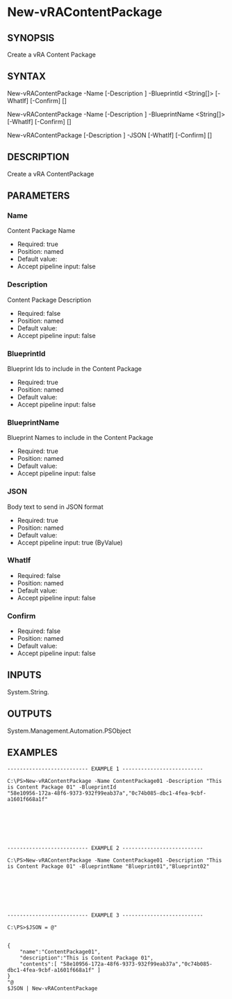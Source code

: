 # New-vRAContentPackage

## SYNOPSIS
    
Create a vRA Content Package

## SYNTAX
 New-vRAContentPackage -Name <String> [-Description <String>] -BlueprintId <String[]> [-WhatIf] [-Confirm] [<CommonParameters>] New-vRAContentPackage -Name <String> [-Description <String>] -BlueprintName <String[]> [-WhatIf] [-Confirm] [<CommonParameters>] New-vRAContentPackage [-Description <String>] -JSON <String> [-WhatIf] [-Confirm] [<CommonParameters>]    

## DESCRIPTION

Create a vRA ContentPackage

## PARAMETERS


### Name

Content Package Name
* Required: true
* Position: named
* Default value: 
* Accept pipeline input: false

### Description

Content Package Description
* Required: false
* Position: named
* Default value: 
* Accept pipeline input: false

### BlueprintId

Blueprint Ids to include in the Content Package
* Required: true
* Position: named
* Default value: 
* Accept pipeline input: false

### BlueprintName

Blueprint Names to include in the Content Package
* Required: true
* Position: named
* Default value: 
* Accept pipeline input: false

### JSON

Body text to send in JSON format
* Required: true
* Position: named
* Default value: 
* Accept pipeline input: true (ByValue)

### WhatIf

* Required: false
* Position: named
* Default value: 
* Accept pipeline input: false

### Confirm

* Required: false
* Position: named
* Default value: 
* Accept pipeline input: false

## INPUTS

System.String.

## OUTPUTS

System.Management.Automation.PSObject

## EXAMPLES
```
-------------------------- EXAMPLE 1 --------------------------

C:\PS>New-vRAContentPackage -Name ContentPackage01 -Description "This is Content Package 01" -BlueprintId 
"58e10956-172a-48f6-9373-932f99eab37a","0c74b085-dbc1-4fea-9cbf-a1601f668a1f"







-------------------------- EXAMPLE 2 --------------------------

C:\PS>New-vRAContentPackage -Name ContentPackage01 -Description "This is Content Package 01" -BlueprintName "Blueprint01","Blueprint02"







-------------------------- EXAMPLE 3 --------------------------

C:\PS>$JSON = @"


{
    "name":"ContentPackage01",
    "description":"This is Content Package 01",
    "contents":[ "58e10956-172a-48f6-9373-932f99eab37a","0c74b085-dbc1-4fea-9cbf-a1601f668a1f" ]
}
"@
$JSON | New-vRAContentPackage
```

